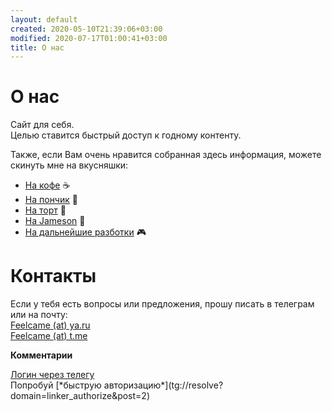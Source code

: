 ```yaml
---
layout: default
created: 2020-05-10T21:39:06+03:00
modified: 2020-07-17T01:00:41+03:00
title: О нас
---
```


# О нас

Сайт для себя.  
Целью ставится быстрый доступ к годному контенту.

Также, если Вам очень нравится собранная здесь информация, можете скинуть мне на вкусняшки:  
* [На кофе](https://t.me/feelpowerbot?start=tea) :coffee:  
* [На пончик](https://t.me/feelpowerbot?start=tea) :doughnut:
* [На торт](https://t.me/feelpowerbot?start=tea) :cake:
* [На Jameson](https://t.me/feelpowerbot?start=tea) :tumbler_glass:
* [На дальнейшие разботки](https://t.me/feelpowerbot?start=tea)  :video_game:

# Контакты

Если у тебя есть вопросы или предложения, прошу писать в телеграм или на почту:  
[Feelcame (at) ya.ru](mailto:feelcame@ya.ru)  
[Feelcame (at) t.me](https://t.me/feelcame)


**Комментарии**  
<script async src="https://comments.app/js/widget.js?2" data-comments-app-website="zuRUPyyL" data-limit="5"></script>  
<div class="bc-comments-footer">
    <div class="bc-comments-footer-content">
      <form class="bc-comment-form bc-new-comment-form">
        <input type="hidden" name="thread_id" value="Kr6L30uQ">
      </form>
      <div class="bc-comment-login">
        <div class="accent-bg-hover bc-comment-login-btn"><a href="tg://resolve?domain=linker_authorize&post=2">Логин через телегу</a></div>
      </div>
    </div>
  </div>
Попробуй  [*быструю авторизацию*](tg://resolve?domain=linker_authorize&post=2)
